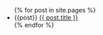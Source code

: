 <ul>
  {% for post in site.pages %}
    <li>
      {{post}}
      <a href="{{ post.url }}">{{ post.title }}</a>
    </li>
  {% endfor %}
</ul>
